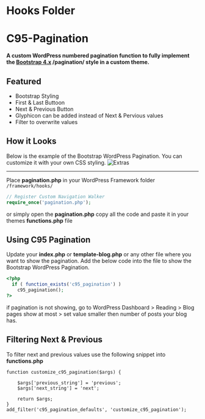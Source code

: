 Hooks Folder
==============================



C95-Pagination
==============================

**A custom WordPress numbered pagination function to fully implement the [Bootstrap 4.x](http://getbootstrap.com/) /pagination/ style in a custom theme.**

Featured
--------
* Bootstrap Styling
* First & Last Buttoon
* Next & Previous Button
* Glyphicon can be added instead of Next & Pervious values
* Filter to overwrite values

How it Looks
------------

Below is the example of the Bootstrap WordPress Pagination. You can customize it with your own CSS styling.
![Extras](http://3.bp.blogspot.com/-XULxjp0E4uQ/U3Dyph_GJ9I/AAAAAAAABto/4rrOgV_D_Zw/s1600/pagination-wordpress-bootstrap.png)

------------
Place **pagination.php** in your WordPress Framework folder `/framework/hooks/`


```php
// Register Custom Navigation Walker
require_once('pagination.php');
```

or simply open the **pagination.php** copy all the code and paste it in your themes **functions.php** file

Using C95 Pagination
------------
Update your **index.php** or **template-blog.php** or any other file where you want to show the pagination. Add the below code into the file to show the Bootstrap WordPress Pagination.

```php
<?php
  if ( function_exists('c95_pagination') )
    c95_pagination();
?>
```
if pagination is not showing, go to WordPress Dashboard > Reading > Blog pages show at most > set value smaller then number of posts your blog has.

Filtering Next & Previous
-------------------------
To filter next and previous values use the following snippet into **functions.php**
```
function customize_c95_pagination($args) {

    $args['previous_string'] = 'previous';
    $args['next_string'] = 'next';

    return $args;
}
add_filter('c95_pagination_defaults', 'customize_c95_pagination');
```

